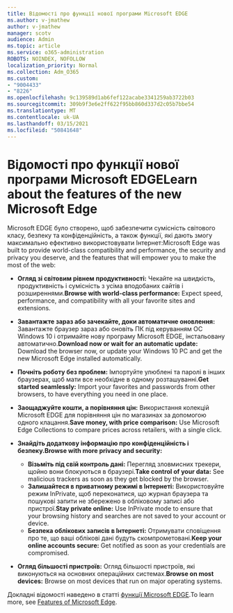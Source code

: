 ```yaml
---
title: Відомості про функції нової програми Microsoft EDGE
ms.author: v-jmathew
author: v-jmathew
manager: scotv
audience: Admin
ms.topic: article
ms.service: o365-administration
ROBOTS: NOINDEX, NOFOLLOW
localization_priority: Normal
ms.collection: Adm_O365
ms.custom:
- "9004433"
- "8226"
ms.openlocfilehash: 9c139589d1ab6fef122acabe3341259ab3722b03
ms.sourcegitcommit: 309b9f3e6e2ff622f95bb860d337d2c05b7bbe54
ms.translationtype: MT
ms.contentlocale: uk-UA
ms.lasthandoff: 03/15/2021
ms.locfileid: "50841648"
---
```

# <a name="learn-about-the-features-of-the-new-microsoft-edge"></a><span data-ttu-id="3590d-102">Відомості про функції нової програми Microsoft EDGE</span><span class="sxs-lookup"><span data-stu-id="3590d-102">Learn about the features of the new Microsoft Edge</span></span>

<span data-ttu-id="3590d-103">Microsoft EDGE було створено, щоб забезпечити сумісність світового класу, безпеку та конфіденційність, а також функції, які дають змогу максимально ефективно використовувати Інтернет:</span><span class="sxs-lookup"><span data-stu-id="3590d-103">Microsoft Edge was built to provide world-class compatibility and performance, the security and privacy you deserve, and the features that will empower you to make the most of the web:</span></span>

- <span data-ttu-id="3590d-104">**Огляд зі світовим рівнем продуктивності:** Чекайте на швидкість, продуктивність і сумісність з усіма вподобаних сайтів і розширеннями.</span><span class="sxs-lookup"><span data-stu-id="3590d-104">**Browse with world-class performance:** Expect speed, performance, and compatibility with all your favorite sites and extensions.</span></span>
- <span data-ttu-id="3590d-105">**Завантажте зараз або зачекайте, доки автоматичне оновлення:** Завантажте браузер зараз або оновіть ПК під керуванням ОС Windows 10 і отримайте нову програму Microsoft EDGE, інстальовану автоматично.</span><span class="sxs-lookup"><span data-stu-id="3590d-105">**Download now or wait for an automatic update:** Download the browser now, or update your Windows 10 PC and get the new Microsoft Edge installed automatically.</span></span>
- <span data-ttu-id="3590d-106">**Почніть роботу без проблем:** Імпортуйте улюблені та паролі в інших браузерах, щоб мати все необхідне в одному розташуванні.</span><span class="sxs-lookup"><span data-stu-id="3590d-106">**Get started seamlessly:** Import your favorites and passwords from other browsers, to have everything you need in one place.</span></span>
- <span data-ttu-id="3590d-107">**Заощаджуйте кошти, а порівняння цін:** Використання колекцій Microsoft EDGE для порівняння цін по магазинах за допомогою одного клацання.</span><span class="sxs-lookup"><span data-stu-id="3590d-107">**Save money, with price comparison:** Use Microsoft Edge Collections to compare prices across retailers, with a single click.</span></span>
- <span data-ttu-id="3590d-108">**Знайдіть додаткову інформацію про конфіденційність і безпеку.**</span><span class="sxs-lookup"><span data-stu-id="3590d-108">**Browse with more privacy and security:**</span></span>
  - <span data-ttu-id="3590d-109">**Візьміть під свій контроль дані:** Перегляд зловмисних трекери, щойно вони блокуються в браузері.</span><span class="sxs-lookup"><span data-stu-id="3590d-109">**Take control of your data:** See malicious trackers as soon as they get blocked by the browser.</span></span>
  - <span data-ttu-id="3590d-110">**Залишайтеся в приватному режимі в Інтернеті:** Використовуйте режим InPrivate, щоб переконатися, що журнал браузера та пошукові запити не збережено в обліковому записі або пристрої.</span><span class="sxs-lookup"><span data-stu-id="3590d-110">**Stay private online:** Use InPrivate mode to ensure that your browsing history and searches are not saved to your account or device.</span></span>
  - <span data-ttu-id="3590d-111">**Безпека облікових записів в Інтернеті:** Отримувати сповіщення про те, що ваші облікові дані будуть скомпрометовані.</span><span class="sxs-lookup"><span data-stu-id="3590d-111">**Keep your online accounts secure:** Get notified as soon as your credentials are compromised.</span></span>

- <span data-ttu-id="3590d-112">**Огляд більшості пристроїв:** Огляд більшості пристроїв, які виконуються на основних операційних системах.</span><span class="sxs-lookup"><span data-stu-id="3590d-112">**Browse on most devices:** Browse on most devices that run on major operating systems.</span></span>

<span data-ttu-id="3590d-113">Докладні відомості наведено в статті [функції Microsoft EDGE](https://go.microsoft.com/fwlink/?linkid=2146817).</span><span class="sxs-lookup"><span data-stu-id="3590d-113">To learn more, see [Features of Microsoft Edge](https://go.microsoft.com/fwlink/?linkid=2146817).</span></span>
